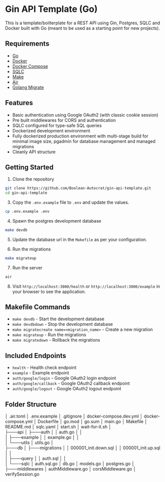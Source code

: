 # Gin API Template (Go)

This is a template/boilterplate for a REST API using Gin, Postgres, SQLC and Docker built with Go (meant to be used as a starting point for new projects).

## Requirements

- [Go](https://go.dev/)
- [Docker](https://www.docker.com/)
- [Docker Compose](https://docs.docker.com/compose/)
- [SQLC](https://sqlc.dev/)
- [Make](https://www.gnu.org/software/make/)
- [Air](https://github.com/cosmtrek/air)
- [Golang Migrate](https://github.com/golang-migrate/migrate)

## Features

- Basic authentication using Google OAuth2 (with classic cookie session)
- Pre built middlewares for CORS and authentication
- SQLC configured for type-safe SQL queries
- Dockerized development environment
- Fully dockerized production environment with multi-stage build for minimal image size, pgadmin for database management and managed migrations
- Cleanly API structure

## Getting Started

1. Clone the repository

```bash
git clone https://github.com/Boolean-Autocrat/gin-api-template.git
cd gin-api-template
```

3. Copy the `.env.example` file to `.env` and update the values.

```bash
cp .env.example .env
```

4. Spawn the postgres development database

```bash
make devdb
```

5. Update the database url in the `Makefile` as per your configuration.

6. Run the migrations

```bash
make migrateup
```

7. Run the server

```bash
air
```

8. Visit `http://localhost:3000/health` or `http://localhost:3000/example` in your browser to see the application.

## Makefile Commands

- `make devdb` - Start the development database
- `make devdbdown` - Stop the development database
- `make migratecreate name=<migration_name>` - Create a new migration
- `make migrateup` - Run the migrations
- `make migratedown` - Rollback the migrations

## Included Endpoints

- `health` - Health check endpoint
- `example` - Example endpoint
- `auth/google/login` - Google OAuth2 login endpoint
- `auth/google/callback` - Google OAuth2 callback endpoint
- `auth/google/logout` - Google OAuth2 logout endpoint

## Folder Structure

│ .air.toml
│ .env.example
│ .gitignore
│ docker-compose.dev.yml
│ docker-compose.yml
│ Dockerfile
│ go.mod
│ go.sum
│ main.go
│ Makefile
│ README.md
│ sqlc.yaml
│ start.sh
│ wait-for-it.sh
│  
├───api
│ ├───auth
│ │ auth.go
│ │  
│ ├───example
│ │ example.go
│ │  
│ └───utils
│ utils.go
│  
├───db
│ ├───migrations
│ │ 000001_init.down.sql
│ │ 000001_init.up.sql
│ │  
│ ├───query
│ │ auth.sql
│ │  
│ └───sqlc
│ auth.sql.go
│ db.go
│ models.go
│ postgres.go
│  
├───middlewares
│ authMiddleware.go
│ corsMiddleware.go
│ verifySession.go
